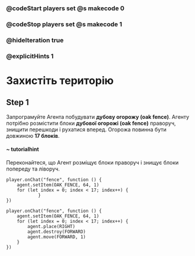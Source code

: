 ### @codeStart players set @s makecode 0
### @codeStop players set @s makecode 1

### @hideIteration true 
### @explicitHints 1


# Захистіть територію

## Step 1
Запрограмуйте Агента побудувати **дубову огорожу (oak fence)**. Агенту потрібно розмістити блоки **дубової огорожі (oak fence)** праворуч, знищити перешкоди і рухатися вперед. Огорожа повинна бути довжиною **17 блоків**.

#### ~ tutorialhint
Переконайтеся, що Агент розміщує блоки праворуч і знищує блоки попереду та ліворуч.

```blocks
player.onChat("fence", function () {
    agent.setItem(OAK_FENCE, 64, 1)
    for (let index = 0; index < 17; index++) {
            }
})
```
```ghost
player.onChat("fence", function () {
    agent.setItem(OAK_FENCE, 64, 1)
    for (let index = 0; index < 17; index++) {
        agent.place(RIGHT)
        agent.destroy(FORWARD)
        agent.move(FORWARD, 1)
    }
})
``` 

